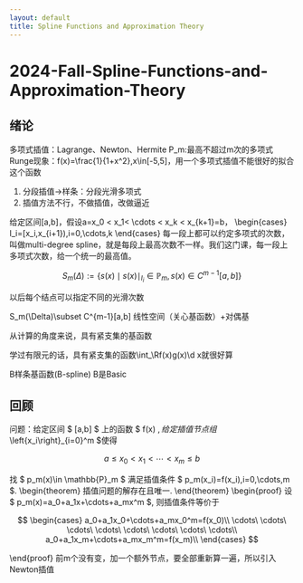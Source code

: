 ```yaml
---
layout: default
title: Spline Functions and Approximation Theory
---
```


# 2024-Fall-Spline-Functions-and-Approximation-Theory

## 绪论
多项式插值：Lagrange、Newton、Hermite
P_m:最高不超过m次的多项式
Runge现象：f(x)=\frac{1}{1+x^2},x\in[-5,5]，用一个多项式插值不能很好的拟合这个函数
1. 分段插值→样条：分段光滑多项式
2. 插值方法不行，不做插值，改做逼近

给定区间[a,b]，假设a=x_0 < x_1< \cdots < x_k < x_{k+1}=b，
\begin{cases}
I_i=[x_i,x_{i+1}),i=0,\cdots,k
\end{cases}
每一段上都可以约定多项式的次数，叫做multi-degree spline，就是每段上最高次数不一样。我们这门课，每一段上多项式次数，给一个统一的最高值。

$$
S_m(\Delta):=\left\{s(x)\mid s(x)\mid_{I_i}\in \mathbb{P}_m, s(x)\in C^{m-1}[a,b]\right\}
$$

以后每个结点可以指定不同的光滑次数

S_m(\Delta)\subset C^{m-1}[a,b]
线性空间（关心基函数）+对偶基

从计算的角度来说，具有紧支集的基函数

学过有限元的话，具有紧支集的函数\int_\Rf(x)g(x)\d x就很好算

B样条基函数(B-spline) B是Basic

## 回顾
问题：给定区间 $ [a,b] $ 上的函数 $ f(x) $, 给定插值节点组$ \left\{x_i\right\}_{i=0}^m $使得

$$
a\leqslant x_0 < x_1 < \cdots < x_m \leqslant b
$$

找 $ p_m(x)\in \mathbb{P}_m $ 满足插值条件 $ p_m(x_i)=f(x_i),i=0,\cdots,m $.
\begin{theorem}
插值问题的解存在且唯一.
\end{theorem}
\begin{proof}
设 $ p_m(x)=a_0+a_1x+\cdots+a_mx^m $, 则插值条件等价于

$$
\begin{cases}
a_0+a_1x_0+\cdots+a_mx_0^m=f(x_0)\\
\cdots\ \cdots\ \cdots\ \cdots\ \cdots\ \cdots\ \cdots\ \cdots\\
a_0+a_1x_m+\cdots+a_mx_m^m=f(x_m)\\
\end{cases}
$$


\end{proof}
前m个没有变，加一个额外节点，要全部重新算一遍，所以引入Newton插值



